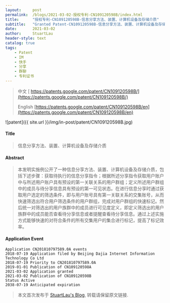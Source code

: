 ```yaml
---
layout:     post
permalink:  /blogs/2021-03-02-授权专利-CN109120598B/index.html
title:      "授权专利-CN109120598B-信息分享方法、装置、计算机设备及存储介质"
subtitle:   "Granted Patent-CN109120598B-信息分享方法、装置、计算机设备及存储介质"
date:       2021-03-02
author:     StuartLau
header-style: text
catalog: true
tags:
    - Patent
    - IM
    - 快手
    - 分享
    - 群聊
    - 专利证书
---
```

> 中文 [ https://patents.google.com/patent/CN109120598B/](https://patents.google.com/patent/CN109120598B/)
>
> English [https://patents.google.com/patent/CN109120598B/en](https://patents.google.com/patent/CN109120598B/en)

![patent]({{ site.url }}/img/in-post/patent/CN109120598B.jpg)
#### Title
> 信息分享方法、装置、计算机设备及存储介质

#### Abstract
> 本发明实施例公开了一种信息分享方法、装置、计算机设备及存储介质，包括下述步骤：获取待执行的信息分享指令；根据所述分享指令获取用户账户中与所述用户账户具有预设的第一关联关系的用户群组；定义所述用户群组中的成员与待分享信息具有预设的第一可见状态。在进行信息分享时通过获取用户选定的筛选条件，即与用户账号具有第一关联关系的交集账号，从而快速筛选出符合用户筛选条件的用户群组，完成对用户群组的快速标记。然后统一对筛选出的用户族群中的成员进行可见度定义，即定义筛选出的用户族群中的成员能否查看待分享信息或者提醒查看待分享信息。通过上述实施方式能够快速的对符合条件的所有交集用户的集合进行标记，提高了标记效率。

#### Application Event
```
Application CN201810797589.0A events 
2018-07-19 Application filed by Beijing Dajia Internet Information Technology Co Ltd
2018-07-19 Priority to CN201810797589.0A
2019-01-01 Publication of CN109120598A
2021-03-02 Application granted
2021-03-02 Publication of CN109120598B
Status Active
2038-07-19 Anticipated expiration
```
> 本文首次发布于 [StuartLau's Blog](https://stuartlau.github.io), 
转载请保留原文链接.
